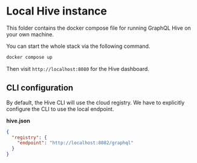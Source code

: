 # Local Hive instance

This folder contains the docker compose file for running GraphQL Hive on your own machine.

You can start the whole stack via the following command.

```sh
docker compose up
```

Then visit `http://localhost:8080` for the Hive dashboard.

## CLI configuration

By default, the Hive CLI will use the cloud registry.
We have to explicitly configure the CLI to use the local endpoint.

**hive.json**

```json
{
  "registry": {
    "endpoint": "http://localhost:8082/graphql"
  }
}
```
